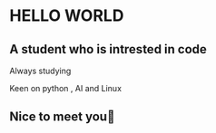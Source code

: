# HELLO WORLD
## A student who is intrested in code
Always studying

Keen on python , AI and Linux

## Nice to meet you🤝
